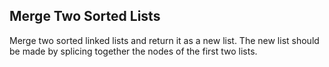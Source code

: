 

Merge Two Sorted Lists 
---

Merge two sorted linked lists and return it as a new list. The new list should be made by splicing together the nodes of the first two lists.

